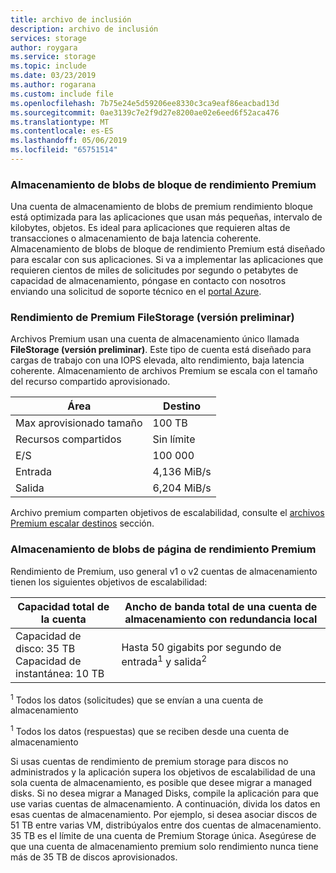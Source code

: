 ```yaml
---
title: archivo de inclusión
description: archivo de inclusión
services: storage
author: roygara
ms.service: storage
ms.topic: include
ms.date: 03/23/2019
ms.author: rogarana
ms.custom: include file
ms.openlocfilehash: 7b75e24e5d59206ee8330c3ca9eaf86eacbad13d
ms.sourcegitcommit: 0ae3139c7e2f9d27e8200ae02e6eed6f52aca476
ms.translationtype: MT
ms.contentlocale: es-ES
ms.lasthandoff: 05/06/2019
ms.locfileid: "65751514"
---
```

### <a name="premium-performance-block-blob-storage"></a>Almacenamiento de blobs de bloque de rendimiento Premium

Una cuenta de almacenamiento de blobs de premium rendimiento bloque está optimizada para las aplicaciones que usan más pequeñas, intervalo de kilobytes, objetos. Es ideal para aplicaciones que requieren altas de transacciones o almacenamiento de baja latencia coherente. Almacenamiento de blobs de bloque de rendimiento Premium está diseñado para escalar con sus aplicaciones. Si va a implementar las aplicaciones que requieren cientos de miles de solicitudes por segundo o petabytes de capacidad de almacenamiento, póngase en contacto con nosotros enviando una solicitud de soporte técnico en el [portal Azure](https://portal.azure.com/?#blade/Microsoft_Azure_Support/HelpAndSupportBlade).

### <a name="premium-performance-filestorage-preview"></a>Rendimiento de Premium FileStorage (versión preliminar)

Archivos Premium usan una cuenta de almacenamiento único llamada **FileStorage (versión preliminar)**. Este tipo de cuenta está diseñado para cargas de trabajo con una IOPS elevada, alto rendimiento, baja latencia coherente. Almacenamiento de archivos Premium se escala con el tamaño del recurso compartido aprovisionado.

|Área  |Destino  |
|---------|---------|
|Max aprovisionado tamaño     |100 TB     |
|Recursos compartidos   |Sin límite  |
|E/S     |100 000    |
|Entrada|4,136 MiB/s     |
|Salida|6,204 MiB/s |

 Archivo premium comparten objetivos de escalabilidad, consulte el [archivos Premium escalar destinos](../articles/storage/common/storage-scalability-targets.md#premium-files-scale-targets) sección.

### <a name="premium-performance-page-blob-storage"></a>Almacenamiento de blobs de página de rendimiento Premium

Rendimiento de Premium, uso general v1 o v2 cuentas de almacenamiento tienen los siguientes objetivos de escalabilidad:

| Capacidad total de la cuenta                            | Ancho de banda total de una cuenta de almacenamiento con redundancia local                     |
| ------------------------------------------------- | --------------------------------------------------------------------------- |
| Capacidad de disco: 35 TB <br>Capacidad de instantánea: 10 TB | Hasta 50 gigabits por segundo de entrada<sup>1</sup> y salida<sup>2</sup> |

<sup>1</sup> Todos los datos (solicitudes) que se envían a una cuenta de almacenamiento

<sup>1</sup> Todos los datos (respuestas) que se reciben desde una cuenta de almacenamiento

Si usas cuentas de rendimiento de premium storage para discos no administrados y la aplicación supera los objetivos de escalabilidad de una sola cuenta de almacenamiento, es posible que desee migrar a managed disks. Si no desea migrar a Managed Disks, compile la aplicación para que use varias cuentas de almacenamiento. A continuación, divida los datos en esas cuentas de almacenamiento. Por ejemplo, si desea asociar discos de 51 TB entre varias VM, distribúyalos entre dos cuentas de almacenamiento. 35 TB es el límite de una cuenta de Premium Storage única. Asegúrese de que una cuenta de almacenamiento premium solo rendimiento nunca tiene más de 35 TB de discos aprovisionados.
